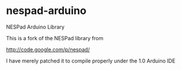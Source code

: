 nespad-arduino
==============

NESPad Arduino Library

This is a fork of the NESPad library from 

http://code.google.com/p/nespad/

I have merely patched it to compile properly under the 1.0 Arduino IDE

